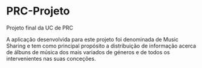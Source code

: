 # PRC-Projeto
Projeto final da UC de PRC

A aplicação desenvolvida para este projeto foi denominada de Music Sharing e tem como principal propósito a distribuição de informação acerca de álbuns de música dos mais variados de géneros e de todos os intervenientes nas suas conceções.

